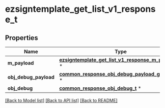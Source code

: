 # ezsigntemplate_get_list_v1_response_t

## Properties
Name | Type | Description | Notes
------------ | ------------- | ------------- | -------------
**m_payload** | [**ezsigntemplate_get_list_v1_response_m_payload_t**](ezsigntemplate_get_list_v1_response_m_payload.md) \* |  | 
**obj_debug_payload** | [**common_response_obj_debug_payload_get_list_t**](common_response_obj_debug_payload_get_list.md) \* |  | [optional] 
**obj_debug** | [**common_response_obj_debug_t**](common_response_obj_debug.md) \* |  | [optional] 

[[Back to Model list]](../README.md#documentation-for-models) [[Back to API list]](../README.md#documentation-for-api-endpoints) [[Back to README]](../README.md)


